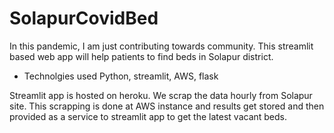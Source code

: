﻿# SolapurCovidBed
In this pandemic, I am just contributing towards community. This streamlit based web app will help patients to find beds in Solapur district.

- Technolgies used
  Python, streamlit, AWS, flask

Streamlit app is hosted on heroku. We scrap the data hourly from Solapur site. This scrapping is done at AWS instance and results get stored and then provided as a service to streamlit app to get the latest vacant beds.

